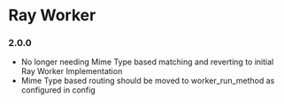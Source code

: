 # Ray Worker

### 2.0.0

- No longer needing Mime Type based matching and reverting to initial Ray Worker Implementation
- Mime Type based routing should be moved to worker_run_method as configured in config

